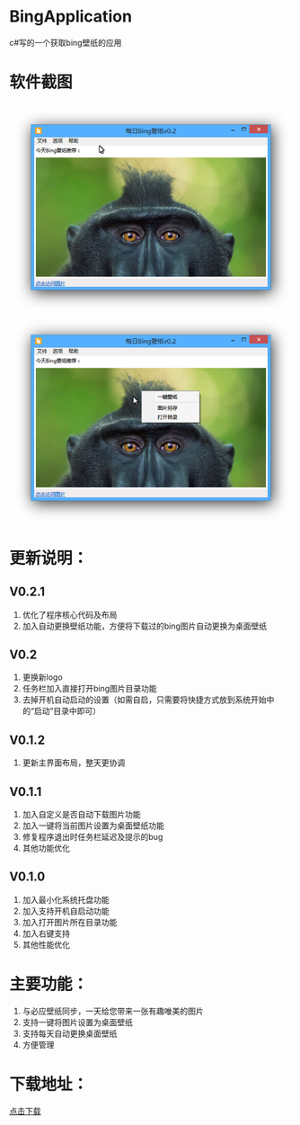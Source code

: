 BingApplication
===
c#写的一个获取bing壁纸的应用

# 软件截图
![Ashampoo_Snap_2014.05.01_21h31m49s_001_.png](BingApplication/bin/setup/img/app1.png "")
![Ashampoo_Snap_2014.05.01_21h34m04s_002_每日Bing壁纸v0-1-1.png](BingApplication/bin/setup/img/app2.png "")


# 更新说明：
## V0.2.1
1. 优化了程序核心代码及布局
2. 加入自动更换壁纸功能，方便将下载过的bing图片自动更换为桌面壁纸
## V0.2
1. 更换新logo
2. 任务栏加入直接打开bing图片目录功能
3. 去掉开机自动启动的设置（如需自启，只需要将快捷方式放到系统开始中的“启动”目录中即可）

## V0.1.2
1. 更新主界面布局，整天更协调

## V0.1.1
1. 加入自定义是否自动下载图片功能
2. 加入一键将当前图片设置为桌面壁纸功能
3. 修复程序退出时任务栏延迟及提示的bug
4. 其他功能优化

## V0.1.0
1. 加入最小化系统托盘功能
2. 加入支持开机自启动功能
3. 加入打开图片所在目录功能
4. 加入右键支持
5. 其他性能优化

# 主要功能：
1.	与必应壁纸同步，一天给您带来一张有趣唯美的图片
2.	支持一键将图片设置为桌面壁纸
3.	支持每天自动更换桌面壁纸
4.	方便管理

# 下载地址：
[点击下载](BingApplication/bin/setup/setup.exe "点击下载")
